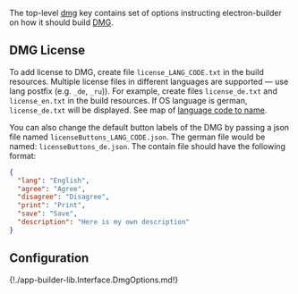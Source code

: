 The top-level [dmg](configuration.md#Configuration-dmg) key contains set of options instructing electron-builder on how it should build [DMG](https://en.wikipedia.org/wiki/Apple_Disk_Image).

## DMG License

To add license to DMG, create file `license_LANG_CODE.txt` in the build resources. Multiple license files in different languages are supported — use lang postfix (e.g. `_de`, `_ru`)). For example, create files `license_de.txt` and `license_en.txt` in the build resources.
If OS language is german, `license_de.txt` will be displayed. See map of [language code to name](https://github.com/meikidd/iso-639-1/blob/master/src/data.js).

You can also change the default button labels of the DMG by passing a json file named `licenseButtons_LANG_CODE.json`. The german file would be named: `licenseButtons_de.json`.
The contain file should have the following format:
```json
{
  "lang": "English",
  "agree": "Agree",
  "disagree": "Disagree",
  "print": "Print",
  "save": "Save",
  "description": "Here is my own description"
}
```

## Configuration

{!./app-builder-lib.Interface.DmgOptions.md!}